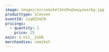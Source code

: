 ```yaml
---
image: images/aircomiket3ex9oqhwuyaaxr6g.jpg
producttype: Sleeves
eventId: iuq6O2mCN
pricings:
  - quantity: 1
    price: 25
asin: s-ns1__ZxDA
merchandise: comiket
---
```


